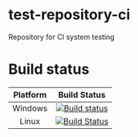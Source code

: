 # test-repository-ci
Repository for CI system testing

# Build status
| Platform | Build Status |
|:--------:|:------------:|
| Windows | [![Build status](https://ci.appveyor.com/api/projects/status/7wm67arteoycl0mi/branch/master?svg=true)](https://ci.appveyor.com/project/Paintrain-Inc/test-repository-ci/branch/master) |
|  Linux  | [![Build Status](https://travis-ci.org/Paintrain-Inc/test-repository-ci.svg?branch=master)](https://travis-ci.org/Paintrain-Inc/test-repository-ci) |

